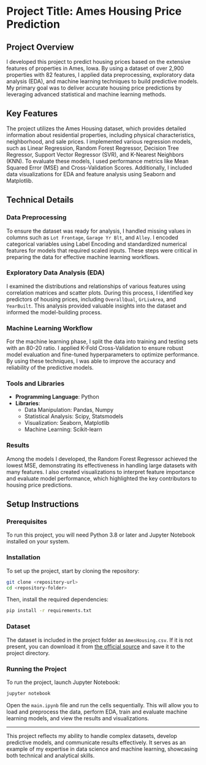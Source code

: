 # Project Title: Ames Housing Price Prediction

## Project Overview

I developed this project to predict housing prices based on the extensive features of properties in Ames, Iowa. By using a dataset of over 2,900 properties with 82 features, I applied data preprocessing, exploratory data analysis (EDA), and machine learning techniques to build predictive models. My primary goal was to deliver accurate housing price predictions by leveraging advanced statistical and machine learning methods.

## Key Features

The project utilizes the Ames Housing dataset, which provides detailed information about residential properties, including physical characteristics, neighborhood, and sale prices. I implemented various regression models, such as Linear Regression, Random Forest Regressor, Decision Tree Regressor, Support Vector Regressor (SVR), and K-Nearest Neighbors (KNN). To evaluate these models, I used performance metrics like Mean Squared Error (MSE) and Cross-Validation Scores. Additionally, I included data visualizations for EDA and feature analysis using Seaborn and Matplotlib.

## Technical Details

### Data Preprocessing

To ensure the dataset was ready for analysis, I handled missing values in columns such as `Lot Frontage`, `Garage Yr Blt`, and `Alley`. I encoded categorical variables using Label Encoding and standardized numerical features for models that required scaled inputs. These steps were critical in preparing the data for effective machine learning workflows.

### Exploratory Data Analysis (EDA)

I examined the distributions and relationships of various features using correlation matrices and scatter plots. During this process, I identified key predictors of housing prices, including `OverallQual`, `GrLivArea`, and `YearBuilt`. This analysis provided valuable insights into the dataset and informed the model-building process.

### Machine Learning Workflow

For the machine learning phase, I split the data into training and testing sets with an 80-20 ratio. I applied K-Fold Cross-Validation to ensure robust model evaluation and fine-tuned hyperparameters to optimize performance. By using these techniques, I was able to improve the accuracy and reliability of the predictive models.

### Tools and Libraries

- **Programming Language**: Python
- **Libraries**:
  - Data Manipulation: Pandas, Numpy
  - Statistical Analysis: Scipy, Statsmodels
  - Visualization: Seaborn, Matplotlib
  - Machine Learning: Scikit-learn

### Results

Among the models I developed, the Random Forest Regressor achieved the lowest MSE, demonstrating its effectiveness in handling large datasets with many features. I also created visualizations to interpret feature importance and evaluate model performance, which highlighted the key contributors to housing price predictions.

## Setup Instructions

### Prerequisites

To run this project, you will need Python 3.8 or later and Jupyter Notebook installed on your system.

### Installation

To set up the project, start by cloning the repository:

```bash
git clone <repository-url>
cd <repository-folder>
```

Then, install the required dependencies:

```bash
pip install -r requirements.txt
```

### Dataset

The dataset is included in the project folder as `AmesHousing.csv`. If it is not present, you can download it from [the official source](https://jse.amstat.org/v19n3/decock/AmesHousing.txt) and save it to the project directory.

### Running the Project

To run the project, launch Jupyter Notebook:

```bash
jupyter notebook
```

Open the `main.ipynb` file and run the cells sequentially. This will allow you to load and preprocess the data, perform EDA, train and evaluate machine learning models, and view the results and visualizations.

---

This project reflects my ability to handle complex datasets, develop predictive models, and communicate results effectively. It serves as an example of my expertise in data science and machine learning, showcasing both technical and analytical skills.

